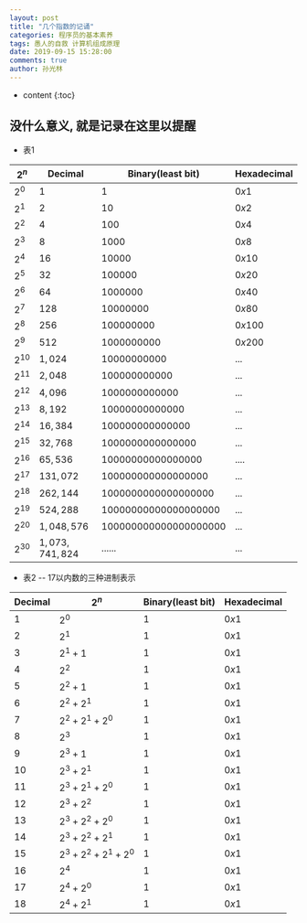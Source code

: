 ```yaml
---
layout: post
title: "几个指数的记诵"
categories: 程序员的基本素养
tags: 愚人的自救 计算机组成原理
date: 2019-09-15 15:28:00
comments: true
author: 孙光林
---
```


* content
{:toc}

## 没什么意义, 就是记录在这里以提醒

* 表1
 
| $2^n$ | Decimal | Binary(least bit) | Hexadecimal|
| ----- | ----    | ----   | ----   |
| $2^0$    |  $1$     | $1$     | $0x1$     |
| $2^1$    |  $2$     | $10$     | $0x2$     |
| $2^2$    |  $4$     | $100$     | $0x4$     |
| $2^3$    |  $8$     | $1000$     | $0x8$     |
| $2^4$    |  $16$     | $10000$     | $0x10$     |
| $2^5$    |  $32$     | $100000$     | $0x20$     |
| $2^6$    |  $64$     | $1000000$     | $0x40$     |
| $2^7$    |  $128$     | $10000000$     | $0x80$     |
| $2^8$    |  $256$     | $100000000$     | $0x100$     |
| $2^9$    |  $512$     | $1000000000$     | $0x200$     |
| $2^{10}$    |  $1,024$     | $10000000000$     | $...$     |
| $2^{11}$    |  $2,048$     | $100000000000$     | $...$     |
| $2^{12}$    |  $4,096$     | $1000000000000$     | $...$     |
| $2^{13}$    |  $8,192$     | $10000000000000$     | $...$     |
| $2^{14}$    |  $16,384$     | $100000000000000$     | $...$     |
| $2^{15}$    |  $32,768$     | $1000000000000000$     | $...$     |
| $2^{16}$    |  $65,536$     | $10000000000000000$     | $....$     |
| $2^{17}$    |  $131,072$    | $100000000000000000$     | $...$     |
| $2^{18}$    |  $262,144$     | $1000000000000000000$     | $...$     |
| $2^{19}$    |  $524,288$     | $10000000000000000000$     | $...$     |
| $2^{20}$    |  $1,048,576$     | $100000000000000000000$     | $...$     |
| $2^{30}$    |  $1,073,741,824$     | $......$     | $...$     |


* 表2 -- 17以内数的三种进制表示

| Decimal| $2^n$  | Binary(least bit) | Hexadecimal|
| ----- | ----    | ----   | ----   |
| $1$    |  $2^0$     | $1$     | $0x1$     |
| $2$    |  $2^1$     | $1$     | $0x1$     |
| $3$    |  $2^1 + 1$     | $1$     | $0x1$     |
| $4$    |  $2^2$     | $1$     | $0x1$     |
| $5$    |  $2^2 + 1$     | $1$     | $0x1$     |
| $6$    |  $2^2 + 2 ^1$     | $1$     | $0x1$     |
| $7$    |  $2^2 + 2^1 + 2^0$     | $1$     | $0x1$     |
| $8$    |  $2^3$     | $1$     | $0x1$     |
| $9$    |  $2^3+1$     | $1$     | $0x1$     |
| $10$    |  $2^3 + 2^1$     | $1$     | $0x1$     |
| $11$    |  $2^3 + 2^1 + 2^0$     | $1$     | $0x1$     |
| $12$    |  $2^3 + 2^2$     | $1$     | $0x1$     |
| $13$    |  $2^3 + 2^2 + 2^0$     | $1$     | $0x1$     |
| $14$    |  $2^3 + 2^2 + 2^1$     | $1$     | $0x1$     |
| $15$    |  $2^3 + 2^2 + 2^1 + 2^0$     | $1$     | $0x1$     |
| $16$    |  $2^4$     | $1$     | $0x1$     |
| $17$    |  $2^4 + 2^0$     | $1$     | $0x1$     |
| $18$    |  $2^4 + 2^1$     | $1$     | $0x1$     |
